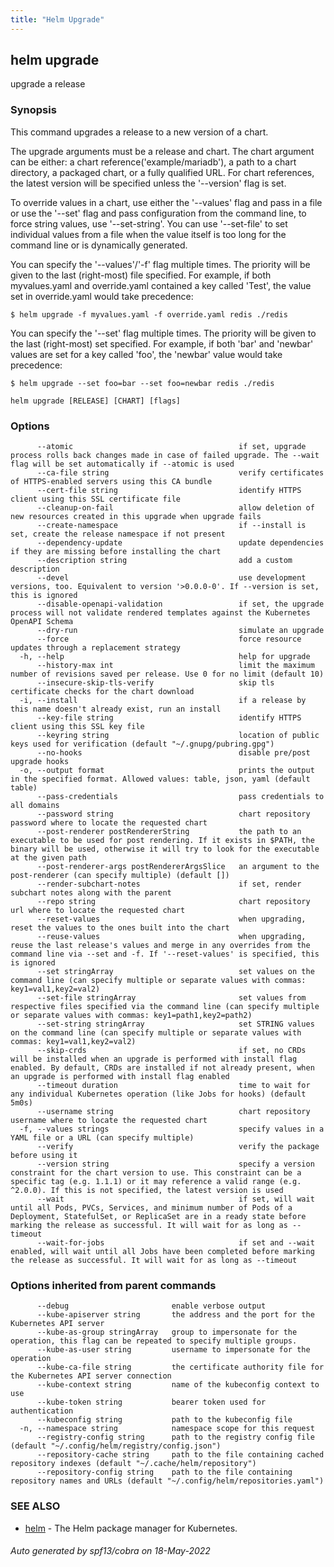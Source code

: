 ```yaml
---
title: "Helm Upgrade"
---
```


## helm upgrade

upgrade a release

### Synopsis


This command upgrades a release to a new version of a chart.

The upgrade arguments must be a release and chart. The chart
argument can be either: a chart reference('example/mariadb'), a path to a chart directory,
a packaged chart, or a fully qualified URL. For chart references, the latest
version will be specified unless the '--version' flag is set.

To override values in a chart, use either the '--values' flag and pass in a file
or use the '--set' flag and pass configuration from the command line, to force string
values, use '--set-string'. You can use '--set-file' to set individual
values from a file when the value itself is too long for the command line
or is dynamically generated.

You can specify the '--values'/'-f' flag multiple times. The priority will be given to the
last (right-most) file specified. For example, if both myvalues.yaml and override.yaml
contained a key called 'Test', the value set in override.yaml would take precedence:

    $ helm upgrade -f myvalues.yaml -f override.yaml redis ./redis

You can specify the '--set' flag multiple times. The priority will be given to the
last (right-most) set specified. For example, if both 'bar' and 'newbar' values are
set for a key called 'foo', the 'newbar' value would take precedence:

    $ helm upgrade --set foo=bar --set foo=newbar redis ./redis


```
helm upgrade [RELEASE] [CHART] [flags]
```

### Options

```
      --atomic                                     if set, upgrade process rolls back changes made in case of failed upgrade. The --wait flag will be set automatically if --atomic is used
      --ca-file string                             verify certificates of HTTPS-enabled servers using this CA bundle
      --cert-file string                           identify HTTPS client using this SSL certificate file
      --cleanup-on-fail                            allow deletion of new resources created in this upgrade when upgrade fails
      --create-namespace                           if --install is set, create the release namespace if not present
      --dependency-update                          update dependencies if they are missing before installing the chart
      --description string                         add a custom description
      --devel                                      use development versions, too. Equivalent to version '>0.0.0-0'. If --version is set, this is ignored
      --disable-openapi-validation                 if set, the upgrade process will not validate rendered templates against the Kubernetes OpenAPI Schema
      --dry-run                                    simulate an upgrade
      --force                                      force resource updates through a replacement strategy
  -h, --help                                       help for upgrade
      --history-max int                            limit the maximum number of revisions saved per release. Use 0 for no limit (default 10)
      --insecure-skip-tls-verify                   skip tls certificate checks for the chart download
  -i, --install                                    if a release by this name doesn't already exist, run an install
      --key-file string                            identify HTTPS client using this SSL key file
      --keyring string                             location of public keys used for verification (default "~/.gnupg/pubring.gpg")
      --no-hooks                                   disable pre/post upgrade hooks
  -o, --output format                              prints the output in the specified format. Allowed values: table, json, yaml (default table)
      --pass-credentials                           pass credentials to all domains
      --password string                            chart repository password where to locate the requested chart
      --post-renderer postRendererString           the path to an executable to be used for post rendering. If it exists in $PATH, the binary will be used, otherwise it will try to look for the executable at the given path
      --post-renderer-args postRendererArgsSlice   an argument to the post-renderer (can specify multiple) (default [])
      --render-subchart-notes                      if set, render subchart notes along with the parent
      --repo string                                chart repository url where to locate the requested chart
      --reset-values                               when upgrading, reset the values to the ones built into the chart
      --reuse-values                               when upgrading, reuse the last release's values and merge in any overrides from the command line via --set and -f. If '--reset-values' is specified, this is ignored
      --set stringArray                            set values on the command line (can specify multiple or separate values with commas: key1=val1,key2=val2)
      --set-file stringArray                       set values from respective files specified via the command line (can specify multiple or separate values with commas: key1=path1,key2=path2)
      --set-string stringArray                     set STRING values on the command line (can specify multiple or separate values with commas: key1=val1,key2=val2)
      --skip-crds                                  if set, no CRDs will be installed when an upgrade is performed with install flag enabled. By default, CRDs are installed if not already present, when an upgrade is performed with install flag enabled
      --timeout duration                           time to wait for any individual Kubernetes operation (like Jobs for hooks) (default 5m0s)
      --username string                            chart repository username where to locate the requested chart
  -f, --values strings                             specify values in a YAML file or a URL (can specify multiple)
      --verify                                     verify the package before using it
      --version string                             specify a version constraint for the chart version to use. This constraint can be a specific tag (e.g. 1.1.1) or it may reference a valid range (e.g. ^2.0.0). If this is not specified, the latest version is used
      --wait                                       if set, will wait until all Pods, PVCs, Services, and minimum number of Pods of a Deployment, StatefulSet, or ReplicaSet are in a ready state before marking the release as successful. It will wait for as long as --timeout
      --wait-for-jobs                              if set and --wait enabled, will wait until all Jobs have been completed before marking the release as successful. It will wait for as long as --timeout
```

### Options inherited from parent commands

```
      --debug                       enable verbose output
      --kube-apiserver string       the address and the port for the Kubernetes API server
      --kube-as-group stringArray   group to impersonate for the operation, this flag can be repeated to specify multiple groups.
      --kube-as-user string         username to impersonate for the operation
      --kube-ca-file string         the certificate authority file for the Kubernetes API server connection
      --kube-context string         name of the kubeconfig context to use
      --kube-token string           bearer token used for authentication
      --kubeconfig string           path to the kubeconfig file
  -n, --namespace string            namespace scope for this request
      --registry-config string      path to the registry config file (default "~/.config/helm/registry/config.json")
      --repository-cache string     path to the file containing cached repository indexes (default "~/.cache/helm/repository")
      --repository-config string    path to the file containing repository names and URLs (default "~/.config/helm/repositories.yaml")
```

### SEE ALSO

* [helm](helm.md)	 - The Helm package manager for Kubernetes.

###### Auto generated by spf13/cobra on 18-May-2022

